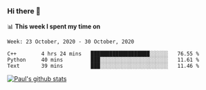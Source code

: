 ### Hi there 👋

📊 **This week I spent my time on**
<!--START_SECTION:waka-->
```text
Week: 23 October, 2020 - 30 October, 2020

C++        4 hrs 24 mins   ███████████████████░░░░░░   76.55 % 
Python     40 mins         ███░░░░░░░░░░░░░░░░░░░░░░   11.61 % 
Text       39 mins         ███░░░░░░░░░░░░░░░░░░░░░░   11.46 % 
```
<!--END_SECTION:waka-->


[![Paul's github stats](https://github-readme-stats.vercel.app/api?username=mickeyouyou&theme=dracula&show_icons=true)](https://github.com/anuraghazra/github-readme-stats)
